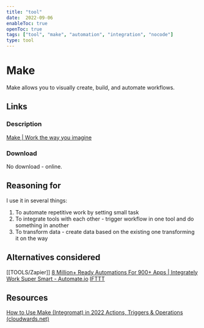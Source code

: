 ```yaml
---
title: "tool"
date:  2022-09-06
enableToc: true
openToc: true
tags: ["tool", "make", "automation", "integration", "nocode"]
type: tool
---
```

# Make
Make allows you to visually create, build, and automate workflows.

## Links
### Description
[Make | Work the way you imagine](https://www.make.com/en)
### Download
No download - online.
## Reasoning for
I use it in several things:
1. To automate repetitive work by setting small task
2. To integrate tools with each other - trigger workflow in one tool and do something in another
3. To transform data - create data based on the existing one transforming it on the way

## Alternatives considered
[[TOOLS/Zapier]]
[8 Million+ Ready Automations For 900+ Apps | Integrately](https://integrately.com/)
[Work Super Smart - Automate.io](https://automate.io/)
[IFTTT](https://ifttt.com/)
## Resources
[How to Use Make (Integromat) in 2022 Actions, Triggers & Operations (cloudwards.net)](https://www.cloudwards.net/how-to-use-integromat/)
